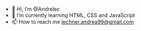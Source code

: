 - 👋 Hi, I’m @Andrelec
- 🌱 I’m currently learning HTML, CSS and JavaScript
- 📫 How to reach me lechner.andrea99@gmail.com

<!---
Andrelec/Andrelec is a ✨ special ✨ repository because its `README.md` (this file) appears on your GitHub profile.
You can click the Preview link to take a look at your changes.
--->
